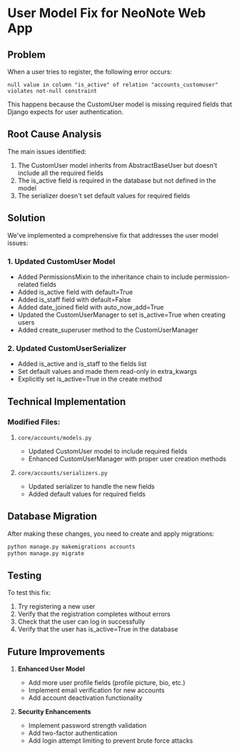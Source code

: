 # User Model Fix for NeoNote Web App

## Problem

When a user tries to register, the following error occurs:

```
null value in column "is_active" of relation "accounts_customuser" violates not-null constraint
```

This happens because the CustomUser model is missing required fields that Django expects for user authentication.

## Root Cause Analysis

The main issues identified:

1. The CustomUser model inherits from AbstractBaseUser but doesn't include all the required fields
2. The is_active field is required in the database but not defined in the model
3. The serializer doesn't set default values for required fields

## Solution

We've implemented a comprehensive fix that addresses the user model issues:

### 1. Updated CustomUser Model

- Added PermissionsMixin to the inheritance chain to include permission-related fields
- Added is_active field with default=True
- Added is_staff field with default=False
- Added date_joined field with auto_now_add=True
- Updated the CustomUserManager to set is_active=True when creating users
- Added create_superuser method to the CustomUserManager

### 2. Updated CustomUserSerializer

- Added is_active and is_staff to the fields list
- Set default values and made them read-only in extra_kwargs
- Explicitly set is_active=True in the create method

## Technical Implementation

### Modified Files:

1. `core/accounts/models.py`
   - Updated CustomUser model to include required fields
   - Enhanced CustomUserManager with proper user creation methods

2. `core/accounts/serializers.py`
   - Updated serializer to handle the new fields
   - Added default values for required fields

## Database Migration

After making these changes, you need to create and apply migrations:

```bash
python manage.py makemigrations accounts
python manage.py migrate
```

## Testing

To test this fix:

1. Try registering a new user
2. Verify that the registration completes without errors
3. Check that the user can log in successfully
4. Verify that the user has is_active=True in the database

## Future Improvements

1. **Enhanced User Model**
   - Add more user profile fields (profile picture, bio, etc.)
   - Implement email verification for new accounts
   - Add account deactivation functionality

2. **Security Enhancements**
   - Implement password strength validation
   - Add two-factor authentication
   - Add login attempt limiting to prevent brute force attacks
